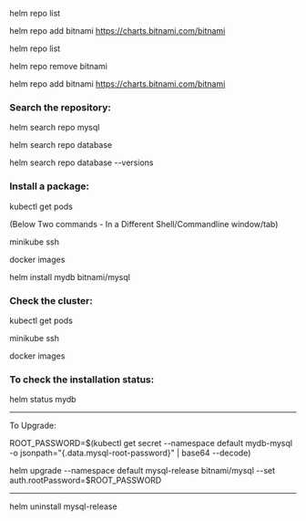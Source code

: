 helm repo list

helm repo add bitnami https://charts.bitnami.com/bitnami

helm repo list

helm repo remove bitnami

helm repo add bitnami https://charts.bitnami.com/bitnami


### Search the repository:

helm search repo mysql

helm search repo database

helm search repo database --versions


### Install a package:

kubectl get pods

(Below Two commands - In a Different Shell/Commandline window/tab)

minikube ssh

docker images

helm install mydb bitnami/mysql

### Check the cluster:

kubectl get pods

minikube ssh

docker images

### To check the installation status:

helm status mydb



--------------------------------------------

To Upgrade:

ROOT_PASSWORD=$(kubectl get secret --namespace default mydb-mysql -o jsonpath="{.data.mysql-root-password}" | base64 --decode)

helm upgrade --namespace default mysql-release bitnami/mysql --set auth.rootPassword=$ROOT_PASSWORD

-------

helm uninstall mysql-release